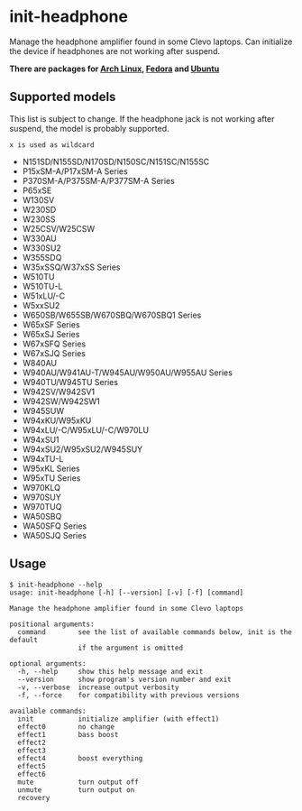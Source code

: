 # init-headphone
Manage the headphone amplifier found in some Clevo laptops.
Can initialize the device if headphones are not working after suspend.

**There are packages for [Arch Linux](https://aur.archlinux.org/packages/init-headphone/), [Fedora](https://github.com/letitz/init-headphone/releases) and [Ubuntu](https://github.com/Unrud/init-headphone-ubuntu/releases)**

## Supported models
This list is subject to change. If the headphone jack is not working after suspend, the model is probably supported.

```x is used as wildcard```
* N151SD/N155SD/N170SD/N150SC/N151SC/N155SC
* P15xSM-A/P17xSM-A Series
* P370SM-A/P375SM-A/P377SM-A Series
* P65xSE
* W130SV
* W230SD
* W230SS
* W25CSV/W25CSW
* W330AU
* W330SU2
* W355SDQ
* W35xSSQ/W37xSS Series
* W510TU
* W510TU-L
* W51xLU/-C
* W5xxSU2
* W650SB/W655SB/W670SBQ/W670SBQ1 Series
* W65xSF Series
* W65xSJ Series
* W67xSFQ Series
* W67xSJQ Series
* W840AU
* W940AU/W941AU-T/W945AU/W950AU/W955AU Series
* W940TU/W945TU Series
* W942SV/W942SV1
* W942SW/W942SW1
* W945SUW
* W94xKU/W95xKU
* W94xLU/-C/W95xLU/-C/W970LU
* W94xSU1
* W94xSU2/W95xSU2/W945SUY
* W94xTU-L
* W95xKL Series
* W95xTU Series
* W970KLQ
* W970SUY
* W970TUQ
* WA50SBQ
* WA50SFQ Series
* WA50SJQ Series

## Usage
```
$ init-headphone --help
usage: init-headphone [-h] [--version] [-v] [-f] [command]

Manage the headphone amplifier found in some Clevo laptops

positional arguments:
  command        see the list of available commands below, init is the default
                 if the argument is omitted

optional arguments:
  -h, --help     show this help message and exit
  --version      show program's version number and exit
  -v, --verbose  increase output verbosity
  -f, --force    for compatibility with previous versions

available commands:
  init           initialize amplifier (with effect1)
  effect0        no change
  effect1        bass boost
  effect2
  effect3
  effect4        boost everything
  effect5
  effect6
  mute           turn output off
  unmute         turn output on
  recovery
```
